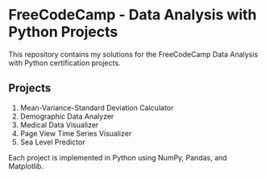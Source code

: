 # FreeCodeCamp - Data Analysis with Python Projects

This repository contains my solutions for the FreeCodeCamp Data Analysis with Python certification projects.

## Projects
1. Mean-Variance-Standard Deviation Calculator
2. Demographic Data Analyzer
3. Medical Data Visualizer
4. Page View Time Series Visualizer
5. Sea Level Predictor

Each project is implemented in Python using NumPy, Pandas, and Matplotlib.
